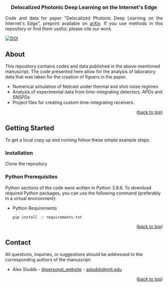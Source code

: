 <div id="top"></div>

<!-- PROJECT LOGO -->
<br />

<h3 align="center">Delocalized Photonic Deep Learning on the Internet's Edge</h3>

  <p align="justify">
    Code and data for paper "Delocalized Photonic Deep Learning on the Internet's Edge", preprint available on <a href="https://arxiv.org/abs/2203.05466">arXiv</a>. If you use methods in this repository or find them useful, please cite our work.
    <br />
  </p>
</div>

[![DOI](https://zenodo.org/badge/doi/10.5281/zenodo.6982196.svg)](http://dx.doi.org/10.5281/zenodo.6982196)

<!-- ABOUT THE PROJECT -->
## About

This repository contains codes and data published in the above-mentioned manuscript. The code presented here allow for the analysis of laboratory data that was taken for the creation of figuers in the paper.

<ul>
  <li>Numerical simulation of Netcast under thermal and shot noise regimes</li>        
  <li>Analysis of experimental data from time-integrating detectors, APDs and SNSPDs </li>
  <li>Project files for creating custom time-integrating receivers.</li>        
</ul>

<p align="right">(<a href="#top">back to top</a>)</p>

<!-- GETTING STARTED -->
## Getting Started

To get a local copy up and running follow these simple example steps.

### Installation

Clone the repository

### Python Prerequisites

Python sections of the code were written in Python 3.9.6. To download required Python packages, you can use the following command (preferably in a virtual environment):
* Python Requirements
  ```sh
  pip install -r requirements.txt
  ```

<p align="right">(<a href="#top">back to top</a>)</p>



<!-- CONTACT -->
## Contact

All questions, inquiries, or suggestions should be addressed to the corresponding authors of the manuscript:

* Alex Sludds - [@personal_website](https://alexsludds.github.io/) - asludds@mit.edu

<p align="right">(<a href="#top">back to top</a>)</p>

